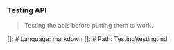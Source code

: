 ### Testing API
> Testing the apis before putting them to work.

[]: # Language: markdown
[]: # Path: Testing\testing.md